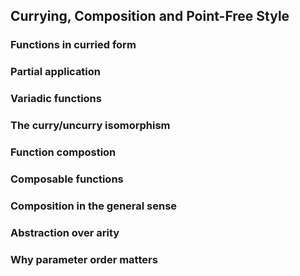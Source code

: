## Currying, Composition and Point-Free Style

### Functions in curried form

### Partial application

### Variadic functions

### The curry/uncurry isomorphism

### Function compostion

### Composable functions

### Composition in the general sense

### Abstraction over arity

### Why parameter order matters
